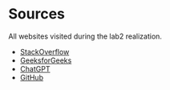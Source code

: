 # Sources

All websites visited during the lab2 realization.

 - [StackOverflow](https://stackoverflow.com)
 - [GeeksforGeeks](https://www.geeksforgeeks.org)
 - [ChatGPT](https://chat.openai.com)
 - [GitHub](https://github.com)